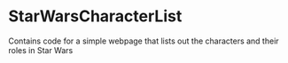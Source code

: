 # StarWarsCharacterList
Contains code for a simple webpage that lists out the characters and their roles in Star Wars
